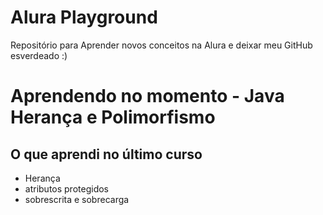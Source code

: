 # Alura Playground
Repositório para Aprender novos conceitos na Alura e deixar meu GitHub esverdeado :)

# Aprendendo no momento - Java Herança e Polimorfismo

## O que aprendi no último curso

- Herança
- atributos protegidos
- sobrescrita e sobrecarga
